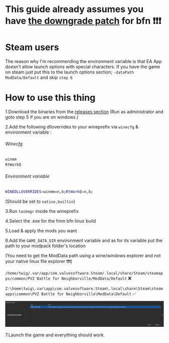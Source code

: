 # This guide already assumes you have [the downgrade patch](https://github.com/Twig6943/BFN_PreEAAC_Patch/releases) for bfn ❗❗❗

# Steam users

The reason why I'm recommending the environment variable is that EA App doesn't allow launch options with special characters. If you have the game on steam just put this to the launch options section; `-dataPath ModData/Default` and skip `step 6`

# How to use this thing

1.Download the binaries from the [releases section](https://github.com/Twig6943/FrostyToolsuiteBFNLinux/releases) (Run as administrator and goto step 5 if you are on windows.)

2.Add the following dlloverrides to your wineprefix via `winecfg` & environment variable :

###### Winecfg

```sh
winmm
RtWorkQ
```

###### Environment variable

```sh
WINEDLLOVERRIDES=winmm=n,b;RtWorkQ=n,b;
```

(Should be set to `native,builtin`)

3.Run `taskmgr` inside the wineprefix

4.Select the .exe for the fmm bfn linux build

5.Load & apply the mods you want

6.Add the `GAME_DATA_DIR` environment variable and as for its variable put the path to your modpack folder's location

(You need to get the ModData path using a wine/windows explorer and not your native linux file explorer ❗❗❗)

`/home/twig/.var/app/com.valvesoftware.Steam/.local/share/Steam/steamapps/common/PVZ Battle for Neighborville/ModData/Default` ❌

`Z:\home\twig\.var\app\com.valvesoftware.Steam\.local\share\Steam\steamapps\common\PVZ Battle for Neighborville\ModData\Default` ✅

![](/assets/2.png)

7.Launch the game and everything should work.
